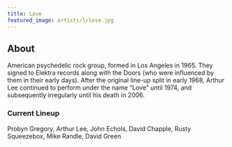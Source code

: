 ```yaml
---
title: Love
featured_image: artists/l/love.jpg
---
```

## About

American psychedelic rock group, formed in Los Angeles in 1965. They signed to Elektra records along with the Doors (who were influenced by them in their early days). After the original line-up split in early 1968, Arthur Lee continued to perform under the name “Love” until 1974, and subsequently irregularly until his death in 2006.

### Current Lineup

Probyn Gregory, Arthur Lee, John Echols, David Chapple, Rusty Squeezebox, Mike Randle, David Green

